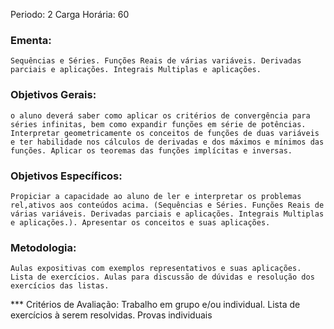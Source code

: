 Periodo: 2
Carga Horária: 60
 
### Ementa:
    Sequências e Séries. Funções Reais de várias variáveis. Derivadas parciais e aplicações. Integrais Multiplas e aplicações.
 
### Objetivos Gerais:
    o aluno deverá saber como aplicar os critérios de convergência para séries infinitas, bem como expandir funções em série de potências. Interpretar geometricamente os conceitos de funções de duas variáveis e ter habilidade nos cálculos de derivadas e dos máximos e mínimos das funções. Aplicar os teoremas das funções implícitas e inversas.
 
### Objetivos Específicos:
    Propiciar a capacidade ao aluno de ler e interpretar os problemas rel,ativos aos conteúdos acima. (Sequências e Séries. Funções Reais de várias variáveis. Derivadas parciais e aplicações. Integrais Multiplas e aplicações.). Apresentar os conceitos e suas aplicações.
 
### Metodologia:
    Aulas expositivas com exemplos representativos e suas aplicações. Lista de exercícios. Aulas para discussão de dúvidas e resolução dos exercícios das listas.
 
*** Critérios de Avaliação:
    Trabalho em grupo e/ou individual. Lista de exercícios à serem resolvidas. Provas individuais
